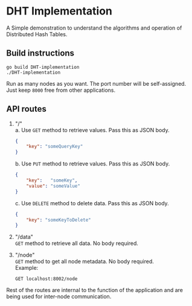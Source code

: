 # DHT Implementation

A Simple demonstration to understand the algorithms and operation of Distributed Hash Tables.

## Build instructions

```shell
go build DHT-implementation
./DHT-implementation
```

Run as many nodes as you want. The port number will be self-assigned. Just keep `8000` free from other applications.

## API routes

1. "/"  
    a. Use `GET` method to retrieve values. Pass this as JSON body.
   ```json
   {
       "key": "someQueryKey"
   }
   ```
   b. Use `PUT` method to retrieve values. Pass this as JSON body.
   ```json
   {
       "key":   "someKey",
       "value": "someValue"
   }
   ```
   c. Use `DELETE` method to delete data. Pass this as JSON body.   
   ```json
   {
       "key": "someKeyToDelete"
   }
   ```

2. "/data"  
    `GET` method to retrieve all data. No body required.
   
3. "/node"  
    `GET` method to get all node metadata. No body required.  
   Example: 
   ```
   GET localhost:8002/node
   ```
   
Rest of the routes are internal to the function of the application and are being used for inter-node communication.